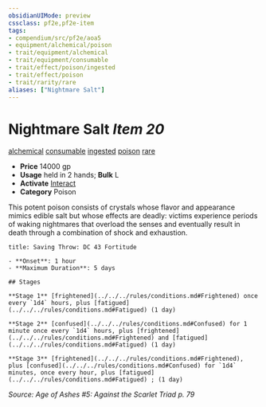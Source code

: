 ```yaml
---
obsidianUIMode: preview
cssclass: pf2e,pf2e-item
tags:
- compendium/src/pf2e/aoa5
- equipment/alchemical/poison
- trait/equipment/alchemical
- trait/equipment/consumable
- trait/effect/poison/ingested
- trait/effect/poison
- trait/rarity/rare
aliases: ["Nightmare Salt"]
---
```

# Nightmare Salt *Item 20*  
[alchemical](alchemical.md)  [consumable](consumable.md)  [ingested](ingested.md)  [poison](rules/traits/poison.md)  [rare](rare.md)  

- **Price** 14000 gp
- **Usage** held in 2 hands; **Bulk** L
- **Activate** [Interact](interact.md)
- **Category** Poison

This potent poison consists of crystals whose flavor and appearance mimics edible salt but whose effects are deadly: victims experience periods of waking nightmares that overload the senses and eventually result in death through a combination of shock and exhaustion.

```ad-inline-affliction
title: Saving Throw: DC 43 Fortitude

- **Onset**: 1 hour
- **Maximum Duration**: 5 days

## Stages

**Stage 1** [frightened](../../../rules/conditions.md#Frightened) once every `1d4` hours, plus [fatigued](../../../rules/conditions.md#Fatigued) (1 day)

**Stage 2** [confused](../../../rules/conditions.md#Confused) for 1 minute once every `1d4` hours, plus [frightened](../../../rules/conditions.md#Frightened) and [fatigued](../../../rules/conditions.md#Fatigued) (1 day)

**Stage 3** [frightened](../../../rules/conditions.md#Frightened), plus [confused](../../../rules/conditions.md#Confused) for `1d4` minutes, once every hour, plus [fatigued](../../../rules/conditions.md#Fatigued) ; (1 day)
```

*Source: Age of Ashes #5: Against the Scarlet Triad p. 79*

